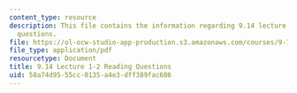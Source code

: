 ```yaml
---
content_type: resource
description: This file contains the information regarding 9.14 lecture 1-2 reading
  questions.
file: https://ol-ocw-studio-app-production.s3.amazonaws.com/courses/9-14-brain-structure-and-its-origins-spring-2014/58a74d9555cc0135a4e3dff389fac606_MIT9_14S14_Lec1-2ReadQue.pdf
file_type: application/pdf
resourcetype: Document
title: 9.14 Lecture 1-2 Reading Questions
uid: 58a74d95-55cc-0135-a4e3-dff389fac606
---
```

